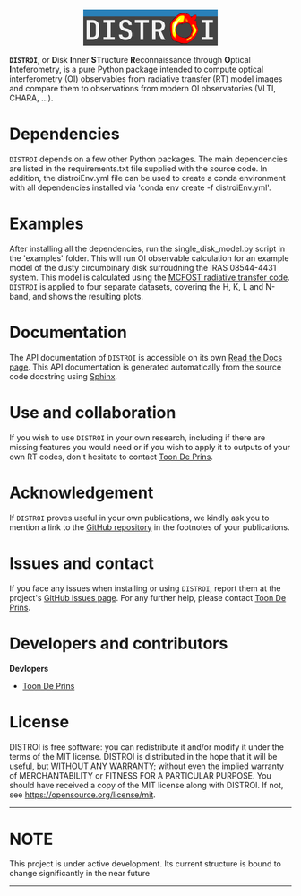 <p align='center'>
  <br/>
  <img src="./docs/logo/distroi_logo.png" width="240" height="64" alt= >
  <br/>
</p>

**`DISTROI`**, or **D**isk **I**nner **ST**ructure **R**econnaissance through **O**ptical **I**nteferometry, is a pure Python
package intended to compute optical interferometry (OI) observables  from radiative transfer (RT) model images and compare
them to observations from modern OI observatories (VLTI, CHARA, ...).

# Dependencies

`DISTROI` depends on a few other Python packages. The main dependencies are listed in the requirements.txt file supplied
with the source code. In addition,  the distroiEnv.yml file can be used to create a conda environment with all
dependencies installed via 'conda env create -f distroiEnv.yml'.

# Examples

After installing all the dependencies, run the single_disk_model.py script in the 'examples' folder. This will
run OI observable calculation for an example model of the dusty circumbinary disk surroudning the IRAS 08544-4431
system. This model is calculated using the [MCFOST radiative transfer code](https://ipag.osug.fr/~pintec/mcfost/docs/html/overview.html).
`DISTROI` is applied to four separate datasets, covering the H, K, L and N-band, and shows the resulting plots.

# Documentation

The API documentation of `DISTROI` is accessible on its own [Read the Docs page](https://distroi.readthedocs.io/en/latest/). This API documentation is generated automatically from the source code docstring using [Sphinx](https://www.sphinx-doc.org/en/master/).

# Use and collaboration

If you wish to use `DISTROI` in your own research, including if there are missing features you would need or if you wish to apply it to outputs of your own RT codes, don't hesitate to contact [Toon De Prins](https://deprinst.github.io/).

# Acknowledgement

If `DISTROI` proves useful in your own publications, we kindly ask you to mention a link to the [GitHub repository](https://github.com/DePrinsT/distroi) in the footnotes of your publications.

# Issues and contact

If you face any issues when installing or using `DISTROI`, report them at the project's [GitHub issues page](https://github.com/DePrinsT/distroi/issues). For any further help, please contact [Toon De Prins](https://deprinst.github.io/).

# Developers and contributors

**Devlopers**

- [Toon De Prins](https://deprinst.github.io/)

# License

DISTROI is free software: you can redistribute it and/or modify it under the terms of the MIT license.
DISTROI is distributed in the hope that it will be useful, but WITHOUT ANY WARRANTY; without even the implied warranty
of MERCHANTABILITY or FITNESS FOR A PARTICULAR PURPOSE. You should have received a copy of the MIT license along with DISTROI.
If not, see <https://opensource.org/license/mit>.

---

# NOTE

This project is under active development. Its current structure is bound to change significantly in the near future

---

